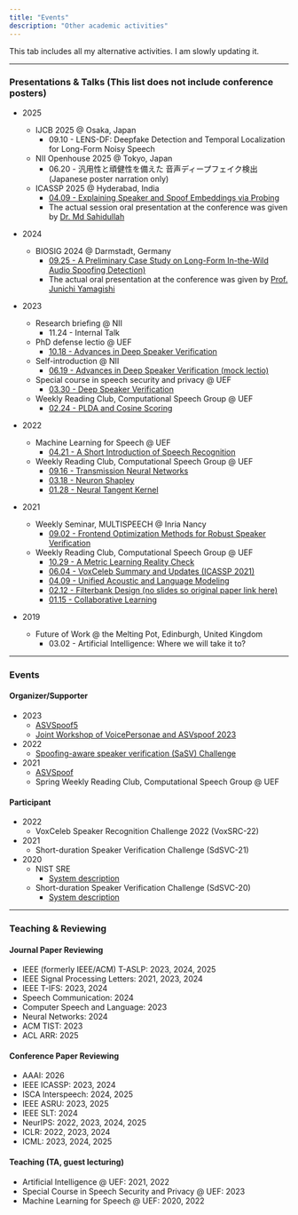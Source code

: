 ```yaml
---
title: "Events"
description: "Other academic activities"
---
```


This tab includes all my alternative activities. I am slowly updating it.

---
### Presentations & Talks (This list does not include conference posters)
* 2025
    * IJCB 2025 @ Osaka, Japan
        * 09.10 - LENS-DF: Deepfake Detection and Temporal Localization for Long-Form Noisy Speech
    * NII Openhouse 2025 @ Tokyo, Japan
        * 06.20 - 汎用性と頑健性を備えた 音声ディープフェイク検出 (Japanese poster narration only)
    * ICASSP 2025 @ Hyderabad, India
        * [04.09 - Explaining Speaker and Spoof Embeddings via Probing](https://drive.google.com/file/d/1I9lFvjTIjpa-dZbHvlh1OWXIwvryI8X_/view?usp=sharing)
        * The actual session oral presentation at the conference was given by [Dr. Md Sahidullah](https://scholar.google.com/citations?user=jRcYfsQAAAAJ)
* 2024
    * BIOSIG 2024 @ Darmstadt, Germany
        * [09.25 - A Preliminary Case Study on Long-Form In-the-Wild Audio Spoofing Detection)](https://drive.google.com/file/d/1WMnyBhvlVQWCaSZZramVWYnLI_sNrEZB/view?usp=share_link)
        * The actual oral presentation at the conference was given by [Prof. Junichi Yamagishi](https://nii-yamagishilab.github.io/author/junichi-yamagishi)
* 2023
    * Research briefing @ NII
        * 11.24 - Internal Talk
    * PhD defense lectio @ UEF
        * [10.18 - Advances in Deep Speaker Verification](https://docs.google.com/presentation/d/15EsDUGzxF6S4Uz5RjX-oih_8xmY36_edkePloMhTw60/edit?usp=sharing)
    * Self-introduction @ NII
        * [06.19 - Advances in Deep Speaker Verification (mock lectio)](https://docs.google.com/presentation/d/11XqIy52-uIadpN2x7U2OZINpx_foocENT1BlyORHaWY/edit?usp=sharing)
    * Special course in speech security and privacy @ UEF
        * [03.30 - Deep Speaker Verification](https://docs.google.com/presentation/d/1wLK6FecPoGcv9a4j48fyGDjNkY-hemYozjjMemijGxU/edit?usp=sharing)
    * Weekly Reading Club, Computational Speech Group @ UEF
        * [02.24 - PLDA and Cosine Scoring](https://docs.google.com/presentation/d/13CBEwCwv7NOnv0WijjUg_ZayLPOSQhVX/edit?usp=sharing&ouid=116129211760406601542&rtpof=true&sd=true)
* 2022
    * Machine Learning for Speech @ UEF
        * [04.21 - A Short Introduction of Speech Recognition](https://docs.google.com/presentation/d/1QxZ-1qC4NYp1OrAan2p2RpVujsx0lbwp4z--BIuc5Fw/edit?usp=sharing)
    * Weekly Reading Club, Computational Speech Group @ UEF
        * [09.16 - Transmission Neural Networks](https://docs.google.com/presentation/d/1LUIWthcF92Xr0qQw6ZPqat__auRl2Ekw2luFLIbhti8/edit?usp=sharing)
        * [03.18 - Neuron Shapley](https://docs.google.com/presentation/d/1BspvlYXTal0bXqQj-DFtJD8AUbawRTw1vHb0EdUfuPo/edit?usp=sharing)
        * [01.28 - Neural Tangent Kernel](https://docs.google.com/presentation/d/1rRxHgD1xV7at43Db7dqODc4cM_pQ61A3mV4xlLgiy_4/edit?usp=sharing)

* 2021
    * Weekly Seminar, MULTISPEECH @ Inria Nancy
        * [09.02 - Frontend Optimization Methods for Robust Speaker Verification](https://docs.google.com/presentation/d/1FL5jMZPI-nyfCws-fgU9a15HH78dSXBbVQfJi3LGxlo/edit?usp=sharing)
    * Weekly Reading Club, Computational Speech Group @ UEF
        * [10.29 - A Metric Learning Reality Check](https://docs.google.com/presentation/d/1zU2vrKeAmY_9bmOio0URqi2NKaDTYC7UsfDc7SeQ2fw/edit?usp=sharing)
        * [06.04 - VoxCeleb Summary and Updates (ICASSP 2021)](https://drive.google.com/file/d/1KFxa9bhyeR72uI5Q6plGc5ezncy1EOoG/view?usp=sharing)
        * [04.09 - Unified Acoustic and Language Modeling](https://docs.google.com/presentation/d/1ZSCScHn7u2lrrSj0DFJX7v9h3LvlzLBq0Dypg8fWpXY/edit?usp=sharing)
        * [02.12 - Filterbank Design (no slides so original paper link here)](https://arxiv.org/abs/1910.10400)
        * [01.15 - Collaborative Learning](https://docs.google.com/presentation/d/1RCYFQbLoJRrvShqpsSdQSegddKyBBMTPn9bjX1EsKyE/edit?usp=sharing)

* 2019
    * Future of Work @ the Melting Pot, Edinburgh, United Kingdom
        * 03.02 - Artificial Intelligence: Where we will take it to?

-------------------
### Events

#### Organizer/Supporter
* 2023
    * [ASVSpoof5](https://www.asvspoof.org)
    * [Joint Workshop of VoicePersonae and ASVspoof 2023](https://nii-yamagishilab.github.io/workshops/voicepersonae/)
* 2022
    * [Spoofing-aware speaker verification (SaSV) Challenge](https://sasv-challenge.github.io)
* 2021
    * [ASVSpoof](https://www.asvspoof.org)
    * Spring Weekly Reading Club, Computational Speech Group @ UEF

#### Participant
* 2022
    * VoxCeleb Speaker Recognition Challenge 2022 (VoxSRC-22)
* 2021
    * Short-duration Speaker Verification Challenge (SdSVC-21)
* 2020
    * NIST SRE
        * [System description](https://www.eurecom.fr/publication/6747/download/sec-publi-6747.pdf)
    * Short-duration Speaker Verification Challenge (SdSVC-20)
        * [System description](https://arxiv.org/abs/2007.13118)

-------------------
### Teaching & Reviewing

#### Journal Paper Reviewing
* IEEE (formerly IEEE/ACM) T-ASLP: 2023, 2024, 2025
* IEEE Signal Processing Letters: 2021, 2023, 2024
* IEEE T-IFS: 2023, 2024
* Speech Communication: 2024
* Computer Speech and Language: 2023
* Neural Networks: 2024
* ACM TIST: 2023
* ACL ARR: 2025

#### Conference Paper Reviewing
* AAAI: 2026
* IEEE ICASSP: 2023, 2024
* ISCA Interspeech: 2024, 2025
* IEEE ASRU: 2023, 2025
* IEEE SLT: 2024
* NeurIPS: 2022, 2023, 2024, 2025
* ICLR: 2022, 2023, 2024
* ICML: 2023, 2024, 2025

#### Teaching (TA, guest lecturing)
* Artificial Intelligence @ UEF: 2021, 2022
* Special Course in Speech Security and Privacy @ UEF: 2023
* Machine Learning for Speech @ UEF: 2020, 2022
